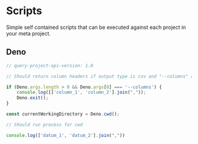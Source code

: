 # Scripts

Simple self contained scripts that can be executed against each project in your meta project.

## Deno

```ts
// query-project-api-version: 1.0

// Should return column headers if output type is csv and "--columns" argument is passed

if (Deno.args.length > 0 && Deno.args[0] === '--columns') {
    console.log([]'column_1', 'column_2'].join(","));
    Deno.exit();
}

const currentWorkingDirectory = Deno.cwd();

// Should run process for cwd

console.log(['datum_1', 'datum_2'].join(","))

```